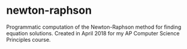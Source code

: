 # newton-raphson
Programmatic computation of the Newton-Raphson method for finding equation solutions.
Created in April 2018 for my AP Computer Science Principles course.
